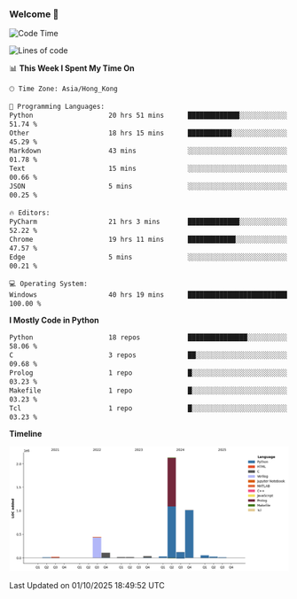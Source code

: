 ### Welcome 👋

<!--START_SECTION:waka-->
![Code Time](http://img.shields.io/badge/Code%20Time-2%2C687%20hrs%2053%20mins-blue)

![Lines of code](https://img.shields.io/badge/From%20Hello%20World%20I%27ve%20Written-4.0%20million%20lines%20of%20code-blue)

📊 **This Week I Spent My Time On** 

```text
🕑︎ Time Zone: Asia/Hong_Kong

💬 Programming Languages: 
Python                   20 hrs 51 mins      █████████████░░░░░░░░░░░░   51.74 % 
Other                    18 hrs 15 mins      ███████████░░░░░░░░░░░░░░   45.29 % 
Markdown                 43 mins             ░░░░░░░░░░░░░░░░░░░░░░░░░   01.78 % 
Text                     15 mins             ░░░░░░░░░░░░░░░░░░░░░░░░░   00.66 % 
JSON                     5 mins              ░░░░░░░░░░░░░░░░░░░░░░░░░   00.25 % 

🔥 Editors: 
PyCharm                  21 hrs 3 mins       █████████████░░░░░░░░░░░░   52.22 % 
Chrome                   19 hrs 11 mins      ████████████░░░░░░░░░░░░░   47.57 % 
Edge                     5 mins              ░░░░░░░░░░░░░░░░░░░░░░░░░   00.21 % 

💻 Operating System: 
Windows                  40 hrs 19 mins      █████████████████████████   100.00 % 
```

**I Mostly Code in Python** 

```text
Python                   18 repos            ███████████████░░░░░░░░░░   58.06 % 
C                        3 repos             ██░░░░░░░░░░░░░░░░░░░░░░░   09.68 % 
Prolog                   1 repo              █░░░░░░░░░░░░░░░░░░░░░░░░   03.23 % 
Makefile                 1 repo              █░░░░░░░░░░░░░░░░░░░░░░░░   03.23 % 
Tcl                      1 repo              █░░░░░░░░░░░░░░░░░░░░░░░░   03.23 % 
```



**Timeline**

![Lines of Code chart](https://raw.githubusercontent.com/xhj2501/xhj2501/main/assets/bar_graph.png)


 Last Updated on 01/10/2025 18:49:52 UTC
<!--END_SECTION:waka-->

